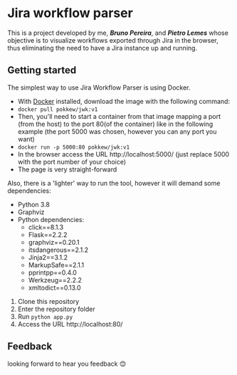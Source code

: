 # Jira workflow parser
This is a project developed by me, ***Bruno Pereira***, and ***Pietro Lemes*** whose objective is to visualize workflows exported through Jira in the browser, thus eliminating the need to have a Jira instance up and running.

## Getting started
The simplest way to use Jira Workflow Parser is using Docker.
- With [Docker](https://www.docker.com/) installed, download the image with the following command:
- ```docker pull pokkew/jwk:v1```
- Then, you'll need to start a container from that image mapping a port (from the host) to the port 80(of the container) like in the following example (the port 5000 was chosen, however you can any port you want)
- ```docker run -p 5000:80 pokkew/jwk:v1```
- In the browser access the URL http://localhost:5000/ (just replace 5000 with the port number of your choice)
- The page is very straight-forward

Also, there is a 'lighter' way to run the tool, however it will demand some dependencies:
- Python 3.8
- Graphviz
- Python dependencies:
    - click==8.1.3
    - Flask==2.2.2
    - graphviz==0.20.1
    - itsdangerous==2.1.2
    - Jinja2==3.1.2
    - MarkupSafe==2.1.1
    - pprintpp==0.4.0
    - Werkzeug==2.2.2
    - xmltodict==0.13.0

1. Clone this repository
2. Enter the repository folder
3. Run ``` python app.py ``` 
4. Access the URL http://localhost:80/

## Feedback
looking forward to hear you feedback :blush:
